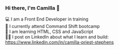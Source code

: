 ### Hi there, I'm Camilla 👋

💻 I am a Front End Developer in training<br>
🚀 I currently attend Command Shift bootcamp<br>
🧰 I am learning HTML, CSS and JavaScript<br>
✍🏻 I post on LinkedIn about what I learn and build: https://www.linkedin.com/in/camilla-priest-stephens<br>
 


